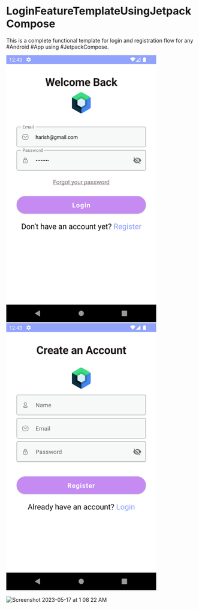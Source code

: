 # LoginFeatureTemplateUsingJetpackCompose


This is a complete functional template for login and registration flow for any #Android #App using #JetpackCompose.


<img src="pics/Screenshot_20230517_004328.png" width="400"/> <img src="pics/Screenshot_20230517_004402.png" width="400"/> 


<img width="1440" alt="Screenshot 2023-05-17 at 1 08 22 AM" src="https://github.com/droid-app-dev/JetpackComposeLoginDemo/assets/41099218/a6fc8843-517d-4742-84d3-8d49a6e00203">




